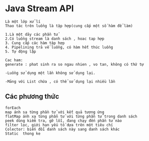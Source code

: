# Java Stream API
	Là một lớp xử lí
	Thao tác trên luồng là tập hợp(cung cấp một số hàm để làm)
	
	1.Là một dãy các phần tử
	2.Có luồng stream là danh sách , hoac tap hợp
	3. Cung cấp các hàm tập hợp
	4. Pipelining trả về luồng, có hàm hết thúc luồng
	5. Tự động lặp
	
	Cac ham:
	generate : phat sinh ra so ngau nhien , vo tan, không có thứ tự
	
	-Luồng sử dụng một lần không sử dụng lại.
	
	-Mảng với List chứa , có thể sử dụng lại nhiều lần
	
## Các phương thức
	forEach
	map ánh sạ từng phần tử với kết quả tương ứng
	flatMap ánh xạ từng phẩn tử với từng phần tử trong danh sách
	peek dùng kiểm tra, gỡ lỗi, đang chạy đến phần tử nào
	filter lọc, giới hạn yếu tố dựa trên một tiêu chí
	Colector: biến đổi danh sách này sang danh sách khác	
	Static  thong ke 